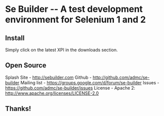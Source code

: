 # Se Builder -- A test development environment for Selenium 1 and 2

## Install

Simply click on the latest XPI in the downloads section.

## Open Source

Splash Site - http://sebuilder.com
Github - http://github.com/admc/se-builder
Mailing list - https://groups.google.com/d/forum/se-builder
Issues - https://github.com/admc/se-builder/issues
License - Apache 2: http://www.apache.org/licenses/LICENSE-2.0

## Thanks!
